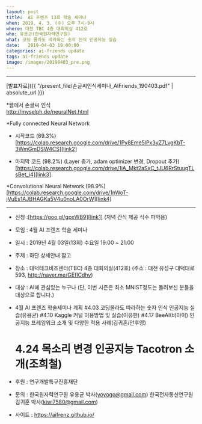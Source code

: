```yaml
---
layout: post
title:  AI 프렌즈 13회 학술 세미나
when: 2019. 4. 3. (수) 오후 7시-9시
where: 대전 TBC 4층 대회의실 412호
who: 유용균(한국원자력연구원)
what: 코딩 몰라도 따라하는 숫자 인식 인공지능 실습
date:   2019-04-03 19:00:00
categories: ai-friends update
tags: ai-friends update
image: /images/20190403_pre.png
---
```

***  

[발표자료]({{ "/present_file/손글씨인식세미나_AIFriends_190403.pdf" | absolute_url }})  


*웹에서 손글씨 인식  
http://myselph.de/neuralNet.html  

*Fully connected Neural Network  
- 시작코드 (89.3%)  
[https://colab.research.google.com/drive/1Py8Eme5lPx3yZ7LvgKbT-3WmGmDSW4CS][link2]  

- 마지막 코드 (98.2%) (Layer 증가, adam optimizer 변경, Dropout 추가)  
[https://colab.research.google.com/drive/1iA_Mkt2aSxC_tJU6RrStuugTLsBet_i4][link3]  

*Convolutional Neural Network (98.9%)  
[https://colab.research.google.com/drive/1nWoT-jVuEs1AJBHAGKa5V4u0noLA0OrW][link4]  

***  

* 신청 :[https://goo.gl/gpxWB9][link1] (저녁 간식 제공 식수 파악용)  

[link1]:https://goo.gl/gpxWB9
[link2]:https://colab.research.google.com/drive/1Py8Eme5lPx3yZ7LvgKbT-3WmGmDSW4CS
[link3]:https://colab.research.google.com/drive/1iA_Mkt2aSxC_tJU6RrStuugTLsBet_i4
[link4]:https://colab.research.google.com/drive/1nWoT-jVuEs1AJBHAGKa5V4u0noLA0OrW

- 모임 : 4월 AI 프렌즈 학술 세미나
- 일시 : 2019년 4월 03일(13회) 수요일 19:00 ~ 21:00
- 주제 : 하단 상세안내 참고
- 장소 : 대덕테크비즈센터(TBC) 4층 대회의실(412호)
             (주소 : 대전 유성구 대덕대로 593, http://naver.me/GEfICdhv)
- 대상 : AI에 관심있는 누구나
             (단, 이번 시즌은 최소 MNIST정도는 돌려보신 분들을 대상으로 합니다.)
- 4월 AI 프렌즈 학술세미나 계획 
  #4.03 코딩몰라도 따라하는 숫자 인식 인공지능 실습(유용균)
  #4.10 Kaggle 커널 이용방법 및 실습(이유한)
  #4.17 BeeAI(비아이) 인공지능 프레임워크 소개 및 다양한 적용 사례(김귀훈/안후영)
  # 4.24 목소리 변경 인공지능 Tacotron 소개(조희철)

- 후원 : 연구개발특구진흥재단
- 문의 : 한국원자력연구원 유용균 박사(yoyogo@gmail.com)
             한국전자통신연구원 김귀훈 박사(kiwi7580@gmail.com)
- 사이트 : https://aifrenz.github.io/ 
